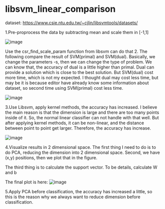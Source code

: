 # libsvm_linear_comparison

dataset: https://www.csie.ntu.edu.tw/~cjlin/libsvmtools/datasets/


1.Pre-proprocess the data by subtracting mean and scale them in [-1,1]

![image](https://user-images.githubusercontent.com/100655843/208721883-6dd49593-eddc-43ac-9799-1e27fd0c31f7.png)

Use the csr_find_scale_param function from libsvm can do that
2.
The following compare the result of SVM(primal) and SVM(dual). Basically, we change the parameters -s, then we can change the type of problem. We can know that, the accuracy of dual is a little higher than primal. Dual can provide a solution which is close to the best solution. But SVM(dual) cost more time, which is not my expected. I thought dual may cost less time, but may be it is because editor have already know some information about dataset, so second time using SVM(primal) cost less time.

![image](https://user-images.githubusercontent.com/100655843/208721907-715892a9-9f8b-40fe-855e-2f065bc2a1e5.png)

 
3.Use Libsvm, apply kernel methods, the accuracy has increased.
I believe the main reason is that the dimension is large and there are too many points inside of it. So, the normal linear classifier can not handle with that well.
But after applying kernel methods, it can be non-linear, and the distance between point to point get larger. Therefore, the accuracy has increase.

![image](https://user-images.githubusercontent.com/100655843/208721948-821afbee-26c2-46a6-8802-059629dccb78.png)



4.Visualize results in 2 dimensional space. 
The first thing I need to do is to do PCA, reducing the dimension into 2 dimensional space.
Second, we have (x,y) positions, then we plot that in the figure.

The third thing is to calculate the support vector. To be details, calculate W and b

The final plot is here:
![image](https://user-images.githubusercontent.com/100655843/208721999-d45df34a-5e9c-4b8a-90aa-e28d790c3962.png)


5.Apply PCA before classification, the accuracy has increased a little, so this is the reason why we always want to reduce dimension before classification.





